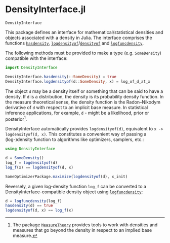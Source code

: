 # DensityInterface.jl

```@docs
DensityInterface
```

This package defines an interface for mathematical/statistical densities and objects associated with a density in Julia. The interface comprises the functions [`hasdensity`](@ref),  [`logdensityof`](@ref)/[`densityof`](@ref) and [`logfuncdensity`](@ref).

The following methods must be provided to make a type (e.g. `SomeDensity`) compatible with the interface:

```julia
import DensityInterface

DensityInterface.hasdensity(::SomeDensity) = true
DensityInterface.logdensityof(d::SomeDensity, x) = log_of_d_at_x
```

The object `d` may be a density itself or something that can be said to have a density. If `d` is a distribution, the density is its probability density function. In the measure theoretical sense, the density function is the Radon–Nikodym derivative of `d` with respect to an implicit base measure. In statistical inference applications, for example, `d` - might be a likelihood, prior or posterior[^1].

DensityInterface automatically provides `logdensityof(d)`, equivalent to `x -> logdensityof(d, x)`. This constitutes a convenient way of passing a (log-)density function to algorithms like optimizers, samplers, etc.:

```julia
using DensityInterface

d = SomeDensity()
log_f = logdensityof(d)
log_f(x) == logdensityof(d, x)

SomeOptimizerPackage.maximize(logdensityof(d), x_init)
```

Reversely, a given log-density function `log_f` can be converted to a DensityInterface-compatible density object using [`logfuncdensity`](@ref):

```julia
d = logfuncdensity(log_f)
hasdensity(d) == true
logdensityof(d, x) == log_f(x)
```


[^1]: The package [`MeasureTheory`](https://github.com/cscherrer/MeasureTheory.jl) provides tools to work with densities and measures that go beyond the density in respect to an implied base measure.
